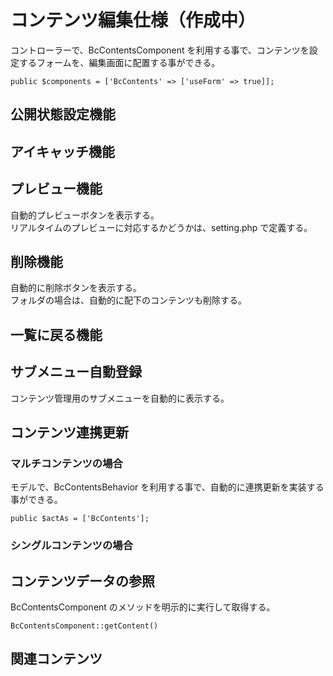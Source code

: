 # コンテンツ編集仕様（作成中）

コントローラーで、BcContentsComponent を利用する事で、コンテンツを設定するフォームを、編集画面に配置する事ができる。

	public $components = ['BcContents' => ['useForm' => true]];

## 公開状態設定機能
## アイキャッチ機能
## プレビュー機能
自動的プレビューボタンを表示する。  
リアルタイムのプレビューに対応するかどうかは、setting.php で定義する。
## 削除機能
自動的に削除ボタンを表示する。  
フォルダの場合は、自動的に配下のコンテンツも削除する。
## 一覧に戻る機能
## サブメニュー自動登録
コンテンツ管理用のサブメニューを自動的に表示する。

## コンテンツ連携更新
### マルチコンテンツの場合

モデルで、BcContentsBehavior を利用する事で、自動的に連携更新を実装する事ができる。

	public $actAs = ['BcContents'];

### シングルコンテンツの場合

## コンテンツデータの参照

BcContentsComponent のメソッドを明示的に実行して取得する。

	BcContentsComponent::getContent()
	
## 関連コンテンツ
